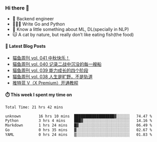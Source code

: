 ### Hi there 👋

- 🔧 Backend engineer
- 👨🏻‍💻 Write Go and Python
- 🔭 Know a little something about ML, DL(specially in NLP)
- 🐱 A cat by nature, but really don’t like eating fish(the food)

#### 📖 Latest Blog Posts
<!-- BLOG-POST-LIST:START -->
- [猫鱼周刊 vol. 041 中秋快乐！](https://ameow.xyz/archives/weekly-041)
- [猫鱼周刊 vol. 040 记录二战中沉没的每一艘船](https://ameow.xyz/archives/weekly-040)
- [猫鱼周刊 vol. 039 能力成长的四个阶段](https://ameow.xyz/archives/weekly-039)
- [猫鱼周刊 vol. 038 人生是旷野，不是轨道](https://ameow.xyz/archives/weekly-038)
- [推特蓝 V（X Premium）开通教程](https://ameow.xyz/archives/subscribe-x-premium)
<!-- BLOG-POST-LIST:END -->

#### ⏱️ This week I spent my time on
<!--START_SECTION:waka-->

```txt
Total Time: 21 hrs 42 mins

unknown        16 hrs 10 mins  ██████████████████▓░░░░░░   74.47 %
Python         3 hrs 4 mins    ███▓░░░░░░░░░░░░░░░░░░░░░   14.16 %
Markdown       1 hrs 24 mins   █▓░░░░░░░░░░░░░░░░░░░░░░░   06.49 %
Go             0 hrs 35 mins   ▓░░░░░░░░░░░░░░░░░░░░░░░░   02.67 %
YAML           0 hrs 24 mins   ▒░░░░░░░░░░░░░░░░░░░░░░░░   01.83 %
```

<!--END_SECTION:waka-->

<!--
**LeslieLeung/LeslieLeung** is a ✨ _special_ ✨ repository because its `README.md` (this file) appears on your GitHub profile.

Here are some ideas to get you started:

- 🔭 I’m currently working on ...
- 🌱 I’m currently learning ...
- 👯 I’m looking to collaborate on ...
- 🤔 I’m looking for help with ...
- 💬 Ask me about ...
- 📫 How to reach me: ...
- 😄 Pronouns: ...
- ⚡ Fun fact: ...
-->
